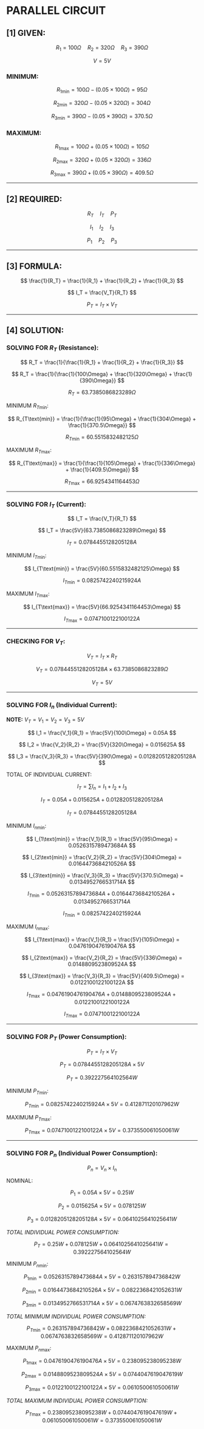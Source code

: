 # PARALLEL CIRCUIT

## [1] GIVEN:

$$
R_1 = 100\Omega \quad R_2 = 320\Omega \quad R_3 = 390\Omega
$$

$$
V = 5V
$$

### MINIMUM:

$$
R_{1\text{min}} = 100\Omega - (0.05 \times 100\Omega) = 95\Omega
$$

$$
R_{2\text{min}} = 320\Omega - (0.05 \times 320\Omega) = 304\Omega
$$

$$
R_{3\text{min}} = 390\Omega - (0.05 \times 390\Omega) = 370.5\Omega
$$

### MAXIMUM:

$$
R_{1\text{max}} = 100\Omega + (0.05 \times 100\Omega) = 105\Omega
$$

$$
R_{2\text{max}} = 320\Omega + (0.05 \times 320\Omega) = 336\Omega
$$

$$
R_{3\text{max}} = 390\Omega + (0.05 \times 390\Omega) = 409.5\Omega
$$

---

## [2] REQUIRED:

$$
R_T \quad I_T \quad P_T
$$

$$
I_1 \quad I_2 \quad I_3
$$

$$
P_1 \quad P_2 \quad P_3
$$

---

## [3] FORMULA:

$$
\frac{1}{R_T} = \frac{1}{R_1} + \frac{1}{R_2} + \frac{1}{R_3}
$$

$$
I_T = \frac{V_T}{R_T}
$$

$$
P_T = I_T \times V_T
$$

---

## [4] SOLUTION:

### SOLVING FOR $R_T$ (Resistance):

$$
R_T = \frac{1}{\frac{1}{R_1} + \frac{1}{R_2} + \frac{1}{R_3}}
$$

$$
R_T = \frac{1}{\frac{1}{100\Omega} + \frac{1}{320\Omega} + \frac{1}{390\Omega}}
$$

$$
R_T = 63.7385086823289\Omega
$$

MINIMUM $R_{T\text{min}}$:

$$
R_{T\text{min}} = \frac{1}{\frac{1}{95\Omega} + \frac{1}{304\Omega} + \frac{1}{370.5\Omega}}
$$

$$
R_{T\text{min}} = 60.5515832482125\Omega
$$

MAXIMUM $R_{T\text{max}}$:

$$
R_{T\text{max}} = \frac{1}{\frac{1}{105\Omega} + \frac{1}{336\Omega} + \frac{1}{409.5\Omega}}
$$

$$
R_{T\text{max}} = 66.9254341164453\Omega
$$

---

### SOLVING FOR $I_T$ (Current):

$$
I_T = \frac{V_T}{R_T}
$$

$$
I_T = \frac{5V}{63.7385086823289\Omega}
$$

$$
I_T = 0.0784455128205128A
$$

MINIMUM $I_{T\text{min}}$:

$$
I_{T\text{min}} = \frac{5V}{60.5515832482125\Omega}
$$

$$
I_{T\text{min}} = 0.0825742240215924A
$$

MAXIMUM $I_{T\text{max}}$:

$$
I_{T\text{max}} = \frac{5V}{66.9254341164453\Omega}
$$

$$
I_{T\text{max}} = 0.0747100122100122A
$$

---

### CHECKING FOR $V_T$:

$$
V_T = I_T \times R_T
$$

$$
V_T = 0.0784455128205128A \times 63.7385086823289\Omega
$$

$$
V_T = 5V
$$

---

### SOLVING FOR $I_n$ (Individual Current):

**NOTE:** $V_T = V_1 = V_2 = V_3 = 5V$

$$
I_1 = \frac{V_1}{R_1} = \frac{5V}{100\Omega} = 0.05A
$$

$$
I_2 = \frac{V_2}{R_2} = \frac{5V}{320\Omega} = 0.015625A
$$

$$
I_3 = \frac{V_3}{R_3} = \frac{5V}{390\Omega} = 0.0128205128205128A
$$

TOTAL OF INDIVIDUAL CURRENT:

$$
I_T = \sum I_n = I_1 + I_2 + I_3
$$

$$
I_T = 0.05A + 0.015625A + 0.0128205128205128A
$$

$$
I_T = 0.0784455128205128A
$$

MINIMUM $I_{n\text{min}}$:

$$
I_{1\text{min}} = \frac{V_1}{R_1} = \frac{5V}{95\Omega} = 0.0526315789473684A
$$

$$
I_{2\text{min}} = \frac{V_2}{R_2} = \frac{5V}{304\Omega} = 0.0164473684210526A
$$

$$
I_{3\text{min}} = \frac{V_3}{R_3} = \frac{5V}{370.5\Omega} = 0.0134952766531714A
$$



$$
I_{T\text{min}} = 0.0526315789473684A + 0.0164473684210526A + 0.0134952766531714A
$$

$$
I_{T\text{min}} = 0.0825742240215924A
$$

MAXIMUM $I_{n\text{max}}$:

$$
I_{1\text{max}} = \frac{V_1}{R_1} = \frac{5V}{105\Omega} = 0.0476190476190476A
$$

$$
I_{2\text{max}} = \frac{V_2}{R_2} = \frac{5V}{336\Omega} = 0.0148809523809524A
$$

$$
I_{3\text{max}} = \frac{V_3}{R_3} = \frac{5V}{409.5\Omega} = 0.0122100122100122A
$$



$$
I_{T\text{max}} = 0.0476190476190476A + 0.0148809523809524A + 0.0122100122100122A
$$

$$
I_{T\text{max}} = 0.0747100122100122A
$$

---

### SOLVING FOR $P_T$ (Power Consumption):

$$
P_T = I_T \times V_T
$$

$$
P_T = 0.0784455128205128A \times 5V
$$

$$
P_T = 0.392227564102564W
$$

MINIMUM $P_{T\text{min}}$:

$$
P_{T\text{min}} = 0.0825742240215924A \times 5V = 0.412871120107962W
$$

MAXIMUM $P_{T\text{max}}$:

$$
P_{T\text{max}} = 0.0747100122100122A \times 5V = 0.373550061050061W
$$

---

### SOLVING FOR $P_n$ (Individual Power Consumption):

$$
P_n = V_n \times I_n
$$

NOMINAL:

$$
P_1 = 0.05A \times 5V = 0.25W
$$

$$
P_2 = 0.015625A \times 5V = 0.078125W
$$

$$
P_3 = 0.0128205128205128A \times 5V = 0.0641025641025641W
$$

*TOTAL INDIVIDUAL POWER CONSUMPTION:*

$$
P_T = 0.25W + 0.078125W + 0.0641025641025641W = 0.392227564102564W
$$

MINIMUM $P_{n\text{min}}$:

$$
P_{1\text{min}} = 0.0526315789473684A \times 5V = 0.263157894736842W
$$

$$
P_{2\text{min}} = 0.0164473684210526A \times 5V = 0.0822368421052631W
$$

$$
P_{3\text{min}} = 0.0134952766531714A \times 5V = 0.0674763832658569W
$$

*TOTAL MINIMUM INDIVIDUAL POWER CONSUMPTION:*

$$
P_{T\text{min}} = 0.263157894736842W + 0.0822368421052631W + 0.0674763832658569W = 0.412871120107962W
$$

MAXIMUM $P_{n\text{max}}$:

$$
P_{1\text{max}} = 0.0476190476190476A \times 5V = 0.238095238095238W
$$

$$
P_{2\text{max}} = 0.0148809523809524A \times 5V = 0.0744047619047619W
$$

$$
P_{3\text{max}} = 0.0122100122100122A \times 5V = 0.061050061050061W
$$

*TOTAL MAXIMUM INDIVIDUAL POWER CONSUMPTION:*

$$
P_{T\text{max}} = 0.238095238095238W + 0.0744047619047619W + 0.061050061050061W = 0.373550061050061W
$$
